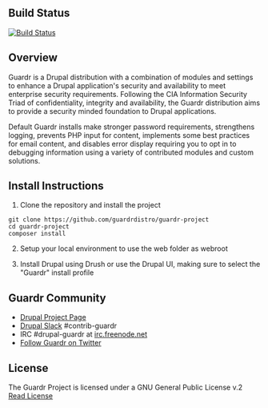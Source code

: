 ## Build Status

[![Build Status](https://travis-ci.org/drupal-composer/drupal-project.svg?branch=8.x)](https://travis-ci.org/drupal-composer/drupal-project)
## Overview

Guardr is a Drupal distribution with a combination of modules and settings to
enhance a Drupal application's security and availability to meet enterprise
security requirements.  Following the CIA Information Security Triad of
confidentiality, integrity and availability, the Guardr distribution aims to
provide a security minded foundation to Drupal applications.

Default Guardr installs make stronger password requirements, strengthens
logging, prevents PHP input for content, implements some best practices for
email content, and disables error display requiring you to opt in to debugging
information using a variety of contributed modules and custom solutions.

## Install Instructions

1. Clone the repository and install the project

```
git clone https://github.com/guardrdistro/guardr-project
cd guardr-project
composer install
```

2. Setup your local environment to use the web folder as webroot

3. Install Drupal using Drush or use the Drupal UI, making sure to select the
"Guardr" install profile

## Guardr Community

* [Drupal Project Page](http://twitter.com/guardrproject)
* [Drupal Slack](https://www.drupal.org/slack) #contrib-guardr
* IRC #drupal-guardr at [irc.freenode.net](irc.freenode.net)
* [Follow Guardr on Twitter](http://twitter.com/guardrproject)

## License

The Guardr Project is licensed under a GNU General Public License v.2
[Read License](http://www.gnu.org/licenses/old-licenses/gpl-2.0.html)

